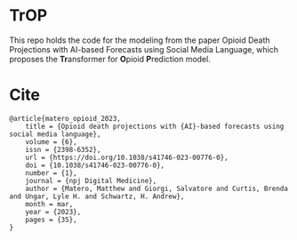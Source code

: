 # TrOP


This repo holds the code for the modeling from the paper Opioid Death Projections with AI-based Forecasts using Social Media Language, which proposes the **Tr**ansformer for **O**pioid **P**rediction model.

# Cite

```
@article{matero_opioid_2023,
	title = {Opioid death projections with {AI}-based forecasts using social media language},
	volume = {6},
	issn = {2398-6352},
	url = {https://doi.org/10.1038/s41746-023-00776-0},
	doi = {10.1038/s41746-023-00776-0},
	number = {1},
	journal = {npj Digital Medicine},
	author = {Matero, Matthew and Giorgi, Salvatore and Curtis, Brenda and Ungar, Lyle H. and Schwartz, H. Andrew},
	month = mar,
	year = {2023},
	pages = {35},
}
```
